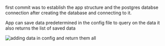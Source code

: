 first commit was to establish the app structure and the postgres databse connection after creating the database and connecting to it.

App can save data predetermined in the config file to query on the data 
it also returns the list of saved data 

![adding data in config and return them all](https://github.com/MohamedTaha15/quizapp/assets/91467334/4188c709-ac42-41b5-9680-e5257316c304)
